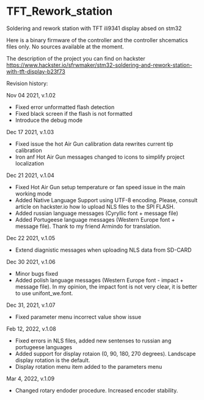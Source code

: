 # TFT_Rework_station
Soldering and rework station with TFT ili9341 display absed on stm32

Here is a binary firmware of the controller and the controller shcematics files only.
No sources available at the moment.

The description of the project you can find on hackster https://www.hackster.io/sfrwmaker/stm32-soldering-and-rework-station-with-tft-display-b23f73

Revision history:

Nov 04 2021, v.1.02
* Fixed error unformatted flash detection
* Fixed black screen if the flash is not formatted
* Introduce the debug mode

Dec 17 2021, v.1.03
* Fixed issue the hot Air Gun calibration data rewrites current tip calibration
* Iron anf Hot Air Gun messages changed to icons to simplify project localization

Dec 21 2021, v.1.04
* Fixed Hot Air Gun setup temperature or fan speed issue in the main working mode
* Added Native Language Support using UTF-8 encoding. Please, consult article on hackster.io how lo upload NLS files to the SPI FLASH.
* Added russian language messages (Cyryllic font + message file)
* Added Portugeese language messages (Western Europe font + message file). Thank to my friend Armindo for translation.

Dec 22 2021, v.1.05
* Extend diagnistic messages when uploading NLS data from SD-CARD  

Dec 30 2021, v.1.06
* Minor bugs fixed
* Added polish language messages (Western Europe font - impact + message file). In my opinion, the impact font is not very clear, it is better to use unifont_we.font.

Dec 31, 2021, v.1.07
* Fixed parameter menu incorrect value show issue

Feb 12, 2022, v.1.08
* Fixed errors in NLS files, added new sentenses to russian ang portugeese languages
* Added support for display rotaion (0, 90, 180, 270 degrees). Landscape display rotation is the default.
* Display rotation menu item added to the parameters menu

Mar 4, 2022, v.1.09
* Changed rotary endoder procedure. Increased encoder stability. 
